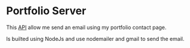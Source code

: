 # Portfolio Server

This [API](https://github.com/Edjopima/portfolio) allow me send an email using my portfolio contact page.

Is builted using NodeJs and use nodemailer and gmail to send the email.